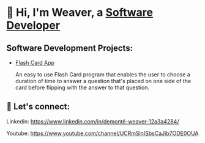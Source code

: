 # 👋 Hi, I'm Weaver, a [Software Developer](https://www.linkedin.com/in/demonté-weaver-12a3a4284/)
## Software Development Projects:
- [Flash Card App](https://github.com/AIweave/Flash-Card-App)
  
  An easy to use Flash Card program that enables the user to choose a duration of time to answer a question that's placed on one side of the card before flipping with the answer to that question.
  
## 🤝 Let's connect: 

Linkedin: [
](https://www.linkedin.com/in/demonté-weaver-12a3a4284/)https://www.linkedin.com/in/demonté-weaver-12a3a4284/

Youtube: https://www.youtube.com/channel/UCRmSlnISbsCaJib7ODE0OUA

